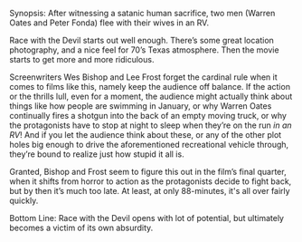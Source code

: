 Synopsis: After witnessing a satanic human sacrifice, two men (Warren Oates and Peter Fonda) flee with their wives in an RV.

Race with the Devil starts out well enough.  There’s some great location photography, and a nice feel for 70’s Texas atmosphere.  Then the movie starts to get more and more ridiculous.

Screenwriters Wes Bishop and Lee Frost forget the cardinal rule when it comes to films like this, namely keep the audience off balance.  If the action or the thrills lull, even for a moment, the audience might actually think about things like how people are swimming in January, or why Warren Oates continually fires a shotgun into the back of an empty moving truck, or why the protagonists have to stop at night to sleep when they’re on the run <em>in an RV</em>!  And if you let the audience think about these, or any of the other plot holes big enough to drive the aforementioned recreational vehicle through, they’re bound to realize just how stupid it all is.

Granted, Bishop and Frost seem to figure this out in the film’s final quarter, when it shifts from horror to action as the protagonists decide to fight back, but by then it’s much too late. At least, at only 88-minutes, it's all over fairly quickly.

Bottom Line: Race with the Devil opens with lot of potential, but ultimately becomes a victim of its own absurdity.